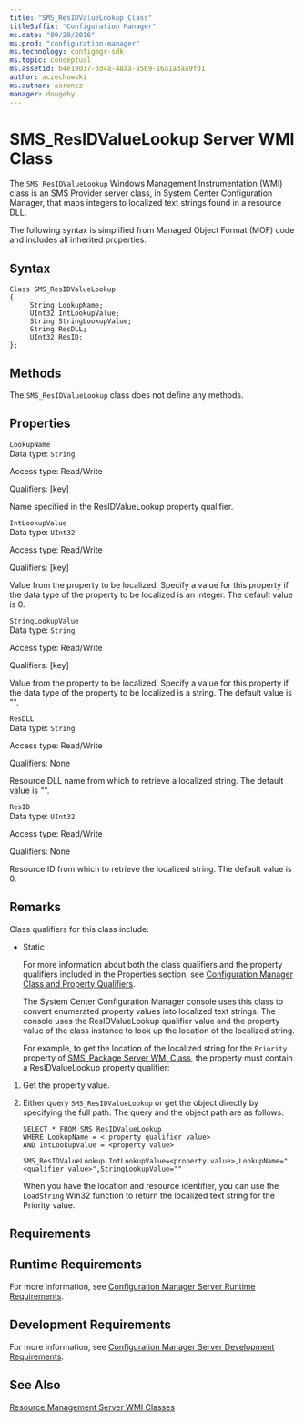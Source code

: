 ```yaml
---
title: "SMS_ResIDValueLookup Class"
titleSuffix: "Configuration Manager"
ms.date: "09/20/2016"
ms.prod: "configuration-manager"
ms.technology: configmgr-sdk
ms.topic: conceptual
ms.assetid: b4e19017-3d4a-48aa-a569-16a1a3aa9fd1
author: aczechowski
ms.author: aaroncz
manager: dougeby
---
```

# SMS_ResIDValueLookup Server WMI Class
The `SMS_ResIDValueLookup` Windows Management Instrumentation (WMI) class is an SMS Provider server class, in System Center Configuration Manager, that maps integers to localized text strings found in a resource DLL.  

 The following syntax is simplified from Managed Object Format (MOF) code and includes all inherited properties.  

## Syntax  

```  
Class SMS_ResIDValueLookup   
{  
     String LookupName;  
     UInt32 IntLookupValue;  
     String StringLookupValue;  
     String ResDLL;  
     UInt32 ResID;  
};  
```  

## Methods  
 The `SMS_ResIDValueLookup` class does not define any methods.  

## Properties  
 `LookupName`  
 Data type: `String`  

 Access type: Read/Write  

 Qualifiers: [key]  

 Name specified in the ResIDValueLookup property qualifier.  

 `IntLookupValue`  
 Data type: `UInt32`  

 Access type: Read/Write  

 Qualifiers: [key]  

 Value from the property to be localized. Specify a value for this property if the data type of the property to be localized is an integer. The default value is 0.  

 `StringLookupValue`  
 Data type: `String`  

 Access type: Read/Write  

 Qualifiers: [key]  

 Value from the property to be localized. Specify a value for this property if the data type of the property to be localized is a string. The default value is "".  

 `ResDLL`  
 Data type: `String`  

 Access type: Read/Write  

 Qualifiers: None  

 Resource DLL name from which to retrieve a localized string. The default value is "".  

 `ResID`  
 Data type: `UInt32`  

 Access type: Read/Write  

 Qualifiers: None  

 Resource ID from which to retrieve the localized string. The default value is 0.  

## Remarks  
 Class qualifiers for this class include:  

- Static  

  For more information about both the class qualifiers and the property qualifiers included in the Properties section, see [Configuration Manager Class and Property Qualifiers](../../../../../develop/reference/misc/class-and-property-qualifiers.md).  

  The System Center Configuration Manager console uses this class to convert enumerated property values into localized text strings. The console uses the ResIDValueLookup qualifier value and the property value of the class instance to look up the location of the localized string.  

  For example, to get the location of the localized string for the `Priority` property of [SMS_Package Server WMI Class](../../../../../develop/reference/core/servers/configure/sms_package-server-wmi-class.md), the property must contain a ResIDValueLookup property qualifier:  

1. Get the property value.  

2. Either query `SMS_ResIDValueLookup` or get the object directly by specifying the full path. The query and the object path are as follows.  

   ```  
   SELECT * FROM SMS_ResIDValueLookup  
   WHERE LookupName = < property qualifier value>  
   AND IntLookupValue = <property value>  

   SMS_ResIDValueLookup.IntLookupValue=<property value>,LookupName="<qualifier value>",StringLookupValue=""  
   ```  

   When you have the location and resource identifier, you can use the `LoadString` Win32 function to return the localized text string for the Priority value.  

## Requirements  

## Runtime Requirements  
 For more information, see [Configuration Manager Server Runtime Requirements](../../../../../develop/core/reqs/server-runtime-requirements.md).  

## Development Requirements  
 For more information, see [Configuration Manager Server Development Requirements](../../../../../develop/core/reqs/server-development-requirements.md).  

## See Also  
 [Resource Management Server WMI Classes](../../../../../develop/reference/core/clients/manage/configuration-manager-resource-management-server-wmi-classes.md)

